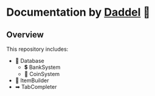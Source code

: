 # Documentation by [Daddel](https://x.com/officialdaddel) 🐐
## Overview
This repository includes:
- 📃 Database
  - 💲 BankSystem
  - 💸 CoinSystem
- 🔨 ItemBuilder
- ➡ TabCompleter
